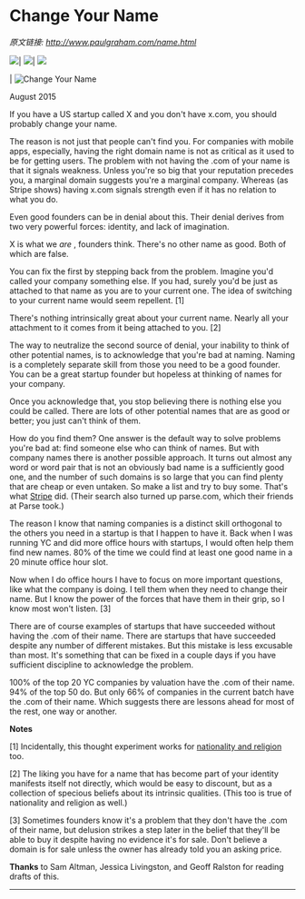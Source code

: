 # Change Your Name

_原文链接: <http://www.paulgraham.com/name.html>_

![](https://s.turbifycdn.com/aah/paulgraham/essays-5.gif)| ![](https://sep.turbifycdn.com/ca/Img/trans_1x1.gif)| [![](https://s.turbifycdn.com/aah/paulgraham/essays-6.gif)](index.html)  
  
| ![Change Your Name](https://s.turbifycdn.com/aah/paulgraham/change-your-name-4.gif)  
  
August 2015  
  
If you have a US startup called X and you don't have x.com, you should probably change your name.  
  
The reason is not just that people can't find you. For companies with mobile apps, especially, having the right domain name is not as critical as it used to be for getting users. The problem with not having the .com of your name is that it signals weakness. Unless you're so big that your reputation precedes you, a marginal domain suggests you're a marginal company. Whereas (as Stripe shows) having x.com signals strength even if it has no relation to what you do.  
  
Even good founders can be in denial about this. Their denial derives from two very powerful forces: identity, and lack of imagination.  
  
X is what we _are_ , founders think. There's no other name as good. Both of which are false.  
  
You can fix the first by stepping back from the problem. Imagine you'd called your company something else. If you had, surely you'd be just as attached to that name as you are to your current one. The idea of switching to your current name would seem repellent. [1]  
  
There's nothing intrinsically great about your current name. Nearly all your attachment to it comes from it being attached to you. [2]  
  
The way to neutralize the second source of denial, your inability to think of other potential names, is to acknowledge that you're bad at naming. Naming is a completely separate skill from those you need to be a good founder. You can be a great startup founder but hopeless at thinking of names for your company.  
  
Once you acknowledge that, you stop believing there is nothing else you could be called. There are lots of other potential names that are as good or better; you just can't think of them.  
  
How do you find them? One answer is the default way to solve problems you're bad at: find someone else who can think of names. But with company names there is another possible approach. It turns out almost any word or word pair that is not an obviously bad name is a sufficiently good one, and the number of such domains is so large that you can find plenty that are cheap or even untaken. So make a list and try to buy some. That's what [Stripe](http://www.quora.com/How-did-Stripe-come-up-with-its-name?share=1) did. (Their search also turned up parse.com, which their friends at Parse took.)  
  
The reason I know that naming companies is a distinct skill orthogonal to the others you need in a startup is that I happen to have it. Back when I was running YC and did more office hours with startups, I would often help them find new names. 80% of the time we could find at least one good name in a 20 minute office hour slot.  
  
Now when I do office hours I have to focus on more important questions, like what the company is doing. I tell them when they need to change their name. But I know the power of the forces that have them in their grip, so I know most won't listen. [3]  
  
There are of course examples of startups that have succeeded without having the .com of their name. There are startups that have succeeded despite any number of different mistakes. But this mistake is less excusable than most. It's something that can be fixed in a couple days if you have sufficient discipline to acknowledge the problem.  
  
100% of the top 20 YC companies by valuation have the .com of their name. 94% of the top 50 do. But only 66% of companies in the current batch have the .com of their name. Which suggests there are lessons ahead for most of the rest, one way or another.  
  
  
  
  
  
**Notes**  
  
[1] Incidentally, this thought experiment works for [nationality and religion](identity.html) too.  
  
[2] The liking you have for a name that has become part of your identity manifests itself not directly, which would be easy to discount, but as a collection of specious beliefs about its intrinsic qualities. (This too is true of nationality and religion as well.)  
  
[3] Sometimes founders know it's a problem that they don't have the .com of their name, but delusion strikes a step later in the belief that they'll be able to buy it despite having no evidence it's for sale. Don't believe a domain is for sale unless the owner has already told you an asking price.  
  
**Thanks** to Sam Altman, Jessica Livingston, and Geoff Ralston for reading drafts of this.  
  
  
---
